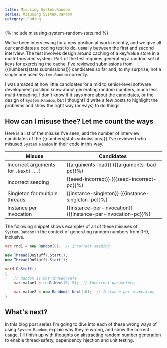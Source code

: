 ```yaml
---
title: Misusing System.Random
series: Misusing System.Random
category: Coding
---
```

{% include misusing-system-random-stats.md %}

We've been interviewing for a new position at work recently, and we give all our
candidates a coding test to do, usually between the first and second interview.
The test involves design around caching of a key/value store in a multi-threaded
system. Part of the test requires generating a random set of keys for exercising
the cache. I've reviewed submissions from {{numbers[stats.submissions]}}
candidates so far and, to my surprise, not a single one used `System.Random`
correctly.

I was amazed at how little candidates for a mid to senior-level software
development position knew about generating random numbers, much less
multi-threading. I don't know if it says more about the candidates, or the
design of `System.Random`, but I thought I'd write a few posts to highlight the
problems and show the right way (or ways) to do things.

## How can I misuse thee? Let me count the ways

Here is a list of the misuse I've seen, and the number of interview candidates
of the {{numbers[stats.submissions]}} I've reviewed who misused `System.Random`
in their code in this way.

Misuse                               | Candidates
-------------------------------------|-------
Incorrect arguments for `.Next(...)` | {{arguments-bad}} ({{arguments-bad-pc}}%)
Incorrect seeding                    | {{seed-incorrect}} ({{seed-incorrect-pc}}%)
Singleton for multiple threads       | {{instance-singleton}} ({{instance-singleton-pc}}%)
Instance per invocation              | {{instance-per-invocation}} ({{instance-per-invocation-pc}}%)

The following snippet shows examples of all of these misuses of `System.Random`
in the context of generating random numbers from 0-9, inclusive.

```csharp
var rnd1 = new Random(0);  // Incorrect seeding

new Thread(DoStuff).Start();
new Thread(DoStuff).Start();

void DoStuff()
{
    // Random is not thread-safe
    var value1 = rnd1.Next(0, 9);  // Incorrect parameters

    var value2 = new Random().Next(10);  // Instance per invocation
}
```

## What's next?

In this blog post series I'm going to dive into each of these wrong ways of
using `System.Random`, explain why they're wrong, and show the correct usage.
I'll finish up with thoughts on abstracting random number generation to enable
thread-safety, dependency injection and unit testing.
